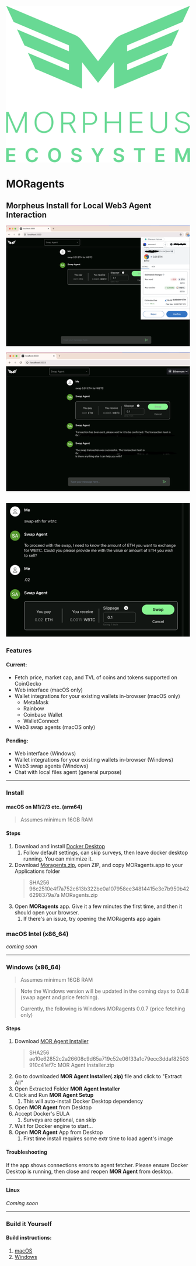 ![morpheus ecosystem](images/morpheus-ecosystem@3x_green.png)
# MORagents

## Morpheus Install for Local Web3 Agent Interaction


![UI 1](images/wallet_integration.png)

![UI 2](images/successful_swap.png)

![UI 3](images/agent_clarify.png)
---

### Features
#### Current: 
- Fetch price, market cap, and TVL of coins and tokens supported on CoinGecko
- Web interface (macOS only)
- Wallet integrations for your existing wallets in-browser (macOS only)
  - MetaMask
  - Rainbow
  - Coinbase Wallet
  - WalletConnect
- Web3 swap agents (macOS only)

#### Pending:
- Web interface (Windows)
- Wallet integrations for your existing wallets in-browser (Windows)
- Web3 swap agents (Windows)
- Chat with local files agent (general purpose)

---

### Install
#### macOS on M1/2/3 etc. (arm64)
>Assumes minimum 16GB RAM

#### Steps
1. Download and install [Docker Desktop](https://www.docker.com/products/docker-desktop/)
   1. Follow default settings, can skip surveys, then leave docker desktop running. You can minimize it.
2. Download [Moragents.zip](https://drive.proton.me/urls/X35VBE3GWW#mtrqT6rAzZbi), open ZIP, and copy MORagents.app to your Applications folder 
    > SHA256 96c2510e4f7a752c613b322be0a107958ee34814415e3e7b950b426298379a7a MORagents.zip
3. Open **MORagents** app. Give it a few minutes the first time, and then it should open your browser. 
   1. If there's an issue, try opening the MORagents app again

### macOS Intel (x86_64)
*coming soon*

---

### Windows (x86_64)
>Assumes minimum 16GB RAM

> Note the Windows version will be updated in the coming days to 0.0.8 (swap agent and price fetching).
> 
> Currently, the following is Windows MORagents 0.0.7 (price fetching only)

#### Steps
1. Download [MOR Agent Installer](https://drive.proton.me/urls/CN7HB67ZYM#OcQMLZO8oxC1)
    > SHA256 ae10e62852c2a26608c9d65a719c52e06f33a1c79ecc3ddaf82503910c41ef7c  MOR Agent Installer.zip
2. Go to downloaded **MOR Agent Installer(.zip)** file and click to "Extract All"
3. Open Extracted Folder **MOR Agent Installer**
4. Click and Run **MOR Agent Setup**
   1. This will auto-install Docker Desktop dependency
5. Open **MOR Agent** from Desktop
6. Accept Docker's EULA
   1. Surveys are optional, can skip
7. Wait for Docker engine to start...
8. Open **MOR Agent** App from Desktop
    1. First time install requires some extr time to load agent's image

#### Troubleshooting
If the app shows connections errors to agent fetcher. Please ensure Docker Desktop is running, then close and reopen **MOR Agent** from desktop.

---

#### Linux
*Coming soon*


---

### Build it Yourself

#### Build instructions:
1. [macOS](build_assets/macOS/README_MACOS_DEV_BUILD.md)
2. [Windows](build_assets/windows/README_WINDOWS_DEV_BUILD.md)
